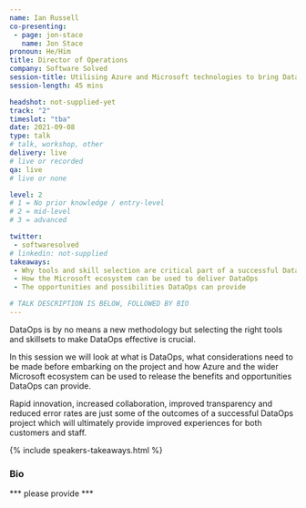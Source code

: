 ```yaml
---
name: Ian Russell
co-presenting: 
 - page: jon-stace
   name: Jon Stace
pronoun: He/Him
title: Director of Operations
company: Software Solved
session-title: Utilising Azure and Microsoft technologies to bring DataOps to life
session-length: 45 mins

headshot: not-supplied-yet
track: "2"
timeslot: "tba"
date: 2021-09-08
type: talk
# talk, workshop, other
delivery: live
# live or recorded
qa: live
# live or none

level: 2
# 1 = No prior knowledge / entry-level
# 2 = mid-level
# 3 = advanced

twitter:
 - softwaresolved
# linkedin: not-supplied
takeaways:
 - Why tools and skill selection are critical part of a successful DataOps project
 - How the Microsoft ecosystem can be used to deliver DataOps
 - The opportunities and possibilities DataOps can provide

# TALK DESCRIPTION IS BELOW, FOLLOWED BY BIO
---
```


DataOps is by no means a new methodology but selecting the right tools and skillsets to make DataOps effective is crucial.

In this session we will look at what is DataOps, what considerations need to be made before embarking on the project and how Azure and the wider Microsoft ecosystem can be used to release the benefits and opportunities DataOps can provide.

Rapid innovation, increased collaboration, improved transparency and reduced error rates are just some of the outcomes of a successful DataOps project which will ultimately provide improved experiences for both customers and staff.

{% include speakers-takeaways.html %}

<h3>Bio</h3>

*** please provide ***